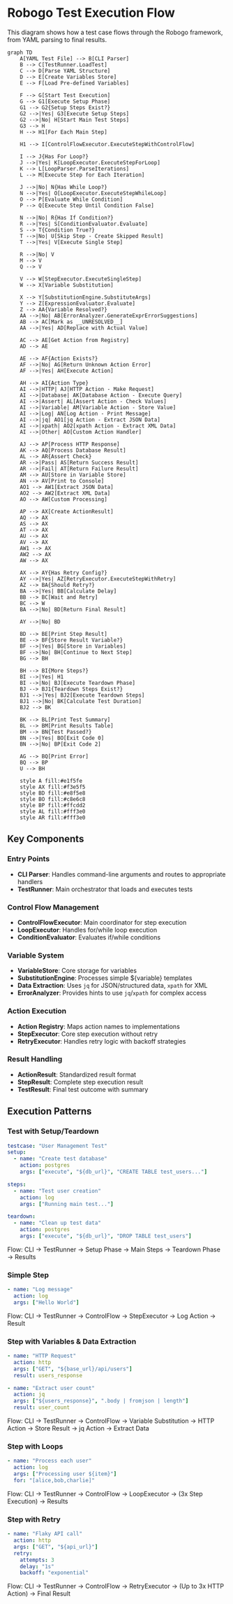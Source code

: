 # Robogo Test Execution Flow

This diagram shows how a test case flows through the Robogo framework, from YAML parsing to final results.

```mermaid
graph TD
    A[YAML Test File] --> B[CLI Parser]
    B --> C[TestRunner.LoadTest]
    C --> D[Parse YAML Structure]
    D --> E[Create Variables Store]
    E --> F[Load Pre-defined Variables]
    
    F --> G[Start Test Execution]
    G --> G1[Execute Setup Phase]
    G1 --> G2{Setup Steps Exist?}
    G2 -->|Yes| G3[Execute Setup Steps]
    G2 -->|No| H[Start Main Test Steps]
    G3 --> H
    H --> H1[For Each Main Step]
    
    H1 --> I[ControlFlowExecutor.ExecuteStepWithControlFlow]
    
    I --> J{Has For Loop?}
    J -->|Yes| K[LoopExecutor.ExecuteStepForLoop]
    K --> L[LoopParser.ParseIterations]
    L --> M[Execute Step for Each Iteration]
    
    J -->|No| N{Has While Loop?}
    N -->|Yes| O[LoopExecutor.ExecuteStepWhileLoop]
    O --> P[Evaluate While Condition]
    P --> Q[Execute Step Until Condition False]
    
    N -->|No| R{Has If Condition?}
    R -->|Yes| S[ConditionEvaluator.Evaluate]
    S --> T{Condition True?}
    T -->|No| U[Skip Step - Create Skipped Result]
    T -->|Yes| V[Execute Single Step]
    
    R -->|No| V
    M --> V
    Q --> V
    
    V --> W[StepExecutor.ExecuteSingleStep]
    W --> X[Variable Substitution]
    
    X --> Y[SubstitutionEngine.SubstituteArgs]
    Y --> Z[ExpressionEvaluator.Evaluate]
    Z --> AA{Variable Resolved?}
    AA -->|No| AB[ErrorAnalyzer.GenerateExprErrorSuggestions]
    AB --> AC[Mark as __UNRESOLVED__]
    AA -->|Yes| AD[Replace with Actual Value]
    
    AC --> AE[Get Action from Registry]
    AD --> AE
    
    AE --> AF{Action Exists?}
    AF -->|No| AG[Return Unknown Action Error]
    AF -->|Yes| AH[Execute Action]
    
    AH --> AI{Action Type}
    AI -->|HTTP| AJ[HTTP Action - Make Request]
    AI -->|Database| AK[Database Action - Execute Query]
    AI -->|Assert| AL[Assert Action - Check Values]
    AI -->|Variable| AM[Variable Action - Store Value]
    AI -->|Log| AN[Log Action - Print Message]
    AI -->|jq| AO1[jq Action - Extract JSON Data]
    AI -->|xpath| AO2[xpath Action - Extract XML Data]
    AI -->|Other| AO[Custom Action Handler]
    
    AJ --> AP[Process HTTP Response]
    AK --> AQ[Process Database Result]
    AL --> AR{Assert Check}
    AR -->|Pass| AS[Return Success Result]
    AR -->|Fail| AT[Return Failure Result]
    AM --> AU[Store in Variable Store]
    AN --> AV[Print to Console]
    AO1 --> AW1[Extract JSON Data]
    AO2 --> AW2[Extract XML Data]
    AO --> AW[Custom Processing]
    
    AP --> AX[Create ActionResult]
    AQ --> AX
    AS --> AX
    AT --> AX
    AU --> AX
    AV --> AX
    AW1 --> AX
    AW2 --> AX
    AW --> AX
    
    AX --> AY{Has Retry Config?}
    AY -->|Yes| AZ[RetryExecutor.ExecuteStepWithRetry]
    AZ --> BA{Should Retry?}
    BA -->|Yes| BB[Calculate Delay]
    BB --> BC[Wait and Retry]
    BC --> W
    BA -->|No| BD[Return Final Result]
    
    AY -->|No| BD
    
    BD --> BE[Print Step Result]
    BE --> BF{Store Result Variable?}
    BF -->|Yes| BG[Store in Variables]
    BF -->|No| BH[Continue to Next Step]
    BG --> BH
    
    BH --> BI{More Steps?}
    BI -->|Yes| H1
    BI -->|No| BJ[Execute Teardown Phase]
    BJ --> BJ1{Teardown Steps Exist?}
    BJ1 -->|Yes| BJ2[Execute Teardown Steps]
    BJ1 -->|No| BK[Calculate Test Duration]
    BJ2 --> BK
    
    BK --> BL[Print Test Summary]
    BL --> BM[Print Results Table]
    BM --> BN{Test Passed?}
    BN -->|Yes| BO[Exit Code 0]
    BN -->|No| BP[Exit Code 2]
    
    AG --> BQ[Print Error]
    BQ --> BP
    U --> BH

    style A fill:#e1f5fe
    style AX fill:#f3e5f5
    style BD fill:#e8f5e8
    style BO fill:#c8e6c8
    style BP fill:#ffcdd2
    style AL fill:#fff3e0
    style AR fill:#fff3e0
```

## Key Components

### **Entry Points**
- **CLI Parser**: Handles command-line arguments and routes to appropriate handlers
- **TestRunner**: Main orchestrator that loads and executes tests

### **Control Flow Management**
- **ControlFlowExecutor**: Main coordinator for step execution
- **LoopExecutor**: Handles for/while loop execution
- **ConditionEvaluator**: Evaluates if/while conditions

### **Variable System**
- **VariableStore**: Core storage for variables
- **SubstitutionEngine**: Processes simple ${variable} templates
- **Data Extraction**: Uses `jq` for JSON/structured data, `xpath` for XML
- **ErrorAnalyzer**: Provides hints to use `jq`/`xpath` for complex access

### **Action Execution**
- **Action Registry**: Maps action names to implementations
- **StepExecutor**: Core step execution without retry
- **RetryExecutor**: Handles retry logic with backoff strategies

### **Result Handling**
- **ActionResult**: Standardized result format
- **StepResult**: Complete step execution result
- **TestResult**: Final test outcome with summary

## Execution Patterns

### **Test with Setup/Teardown**
```yaml
testcase: "User Management Test"
setup:
  - name: "Create test database"
    action: postgres
    args: ["execute", "${db_url}", "CREATE TABLE test_users..."]

steps:
  - name: "Test user creation"
    action: log
    args: ["Running main test..."]

teardown:
  - name: "Clean up test data"
    action: postgres
    args: ["execute", "${db_url}", "DROP TABLE test_users"]
```
Flow: CLI → TestRunner → Setup Phase → Main Steps → Teardown Phase → Results

### **Simple Step**
```yaml
- name: "Log message"
  action: log
  args: ["Hello World"]
```
Flow: CLI → TestRunner → ControlFlow → StepExecutor → Log Action → Result

### **Step with Variables & Data Extraction**
```yaml
- name: "HTTP Request"
  action: http
  args: ["GET", "${base_url}/api/users"]
  result: users_response

- name: "Extract user count"
  action: jq
  args: ["${users_response}", ".body | fromjson | length"]
  result: user_count
```
Flow: CLI → TestRunner → ControlFlow → Variable Substitution → HTTP Action → Store Result → jq Action → Extract Data

### **Step with Loops**
```yaml
- name: "Process each user"
  action: log
  args: ["Processing user ${item}"]
  for: "[alice,bob,charlie]"
```
Flow: CLI → TestRunner → ControlFlow → LoopExecutor → (3x Step Execution) → Results

### **Step with Retry**
```yaml
- name: "Flaky API call"
  action: http
  args: ["GET", "${api_url}"]
  retry:
    attempts: 3
    delay: "1s"
    backoff: "exponential"
```
Flow: CLI → TestRunner → ControlFlow → RetryExecutor → (Up to 3x HTTP Action) → Final Result
